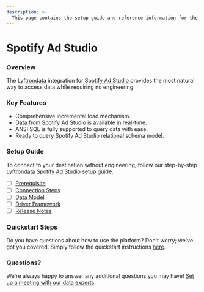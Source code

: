 ```yaml
---
description: >-
  This page contains the setup guide and reference information for the Spotify Ad Studio source connector.
---
```


# Spotify Ad Studio

### Overview

The [Lyftrondata](https://www.lyftrondata.com/) integration for [Spotify Ad Studio](https://www.lyftrondata.com/integration/spotify-ad-studio/)[ ](https://www.lyftrondata.com/integration/spotify-ad-studio/)provides the most natural way to access data while requiring no engineering.

### Key Features

* Comprehensive incremental load mechanism.
* Data from Spotify Ad Studio is available in real-time.&#x20;
* ANSI SQL is fully supported to query data with ease.
* Ready to query Spotify Ad Studio relational schema model.

### Setup Guide

To connect to your destination without engineering, follow our step-by-step [Lyftrondata](https://www.lyftrondata.com/)  [Spotify Ad Studio](https://www.lyftrondata.com/integration/spotify-ad-studio/) setup guide.

* [ ] [Prerequisite](../../marketing-analytics/spotify-ad-studio/prerequisite.md)
* [ ] [Connection Steps](../../marketing-analytics/spotify-ad-studio/connection-steps.md)
* [ ] [Data Model](../../marketing-analytics/spotify-ad-studio/data-model/)
* [ ] [Driver Framework](../../marketing-analytics/spotify-ad-studio/driver-framework/)
* [ ] [Release Notes](../../marketing-analytics/spotify-ad-studio/release-notes.md)

### Quickstart Steps

Do you have questions about how to use the platform? Don't worry; we've got you covered. Simply follow the quickstart instructions [here](../../../quickstart-steps.md).

### Questions? <a href="#questions" id="questions"></a>

We're always happy to answer any additional questions you may have! [Set up a meeting with our data experts.](https://www.lyftrondata.com/book-a-meeting/)

